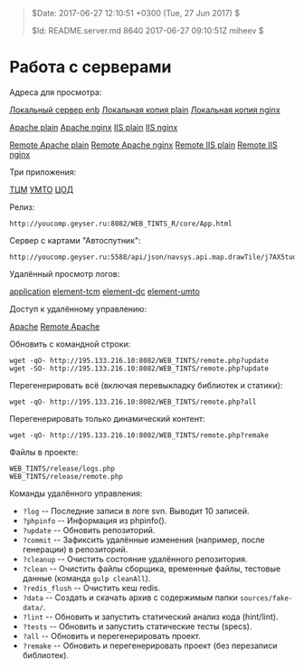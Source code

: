 >
> $Date: 2017-06-27 12:10:51 +0300 (Tue, 27 Jun 2017) $
>
> $Id: README.server.md 8640 2017-06-27 09:10:51Z miheev $
>

Работа с серверами
==================

Адреса для просмотра:

[Локальный сервер enb](http://localhost:8080/pages/App/App.html)
[Локальная копия plain](http://localhost/WEB_TINTS/core/App.html)
[Локальная копия nginx](http://localhost:5590/WEB_TINTS/release/core/App.html)

[Apache plain](http://youcomp.geyser.ru:8082/WEB_TINTS/core/App.html)
[Apache nginx](http://youcomp.geyser.ru:5590/WEB_TINTS/core/App.html)
[IIS plain](http://youcomp.geyser.ru:80/WEB_TINTS/core/App.html)
[IIS nginx](http://youcomp.geyser.ru:5591/WEB_TINTS/core/App.html)

[Remote Apache plain](http://195.133.216.10:8082/WEB_TINTS/core/App.html)
[Remote Apache nginx](http://195.133.216.10:5590/WEB_TINTS/core/App.html)
[Remote IIS plain](http://195.133.216.10:56010/WEB_TINTS/core/App.html)
[Remote IIS nginx](http://195.133.216.10:5591/WEB_TINTS/core/App.html)

Три приложения:

[ТЦМ](http://195.133.216.10:8082/WEB_TINTS/element-tcm)
[УМТО](http://195.133.216.10:8082/WEB_TINTS/element-umto)
[ЦОД](http://195.133.216.10:8082/WEB_TINTS/element-dc)

Релиз:

    http://youcomp.geyser.ru:8082/WEB_TINTS_R/core/App.html

Сервер с картами "Автоспутник":

    http://youcomp.geyser.ru:5588/api/json/navsys.api.map.drawTile/j7AX5tuobawjbB8/google/day/8/153/78

Удалённый просмотр логов:

[application](http://195.133.216.10:8082/WEB_TINTS/logs.php?logfile=application/scripts/php/app/logs/log.txt&clear=yes)
[element-tcm](http://195.133.216.10:8082/WEB_TINTS/logs.php?logfile=element-tcm/scripts/php/app/logs/log.txt&clear=yes)
[element-dc](http://195.133.216.10:8082/WEB_TINTS/logs.php?logfile=element-dc/scripts/php/app/logs/log.txt&clear=yes)
[element-umto](http://195.133.216.10:8082/WEB_TINTS/logs.php?logfile=element-umto/scripts/php/app/logs/log.txt&clear=yes)

Доступ к удалённому управлению:

[Apache](http://youcomp.geyser.ru:8082/WEB_TINTS/remote.php?log)
[Remote Apache](http://195.133.216.10:8082/WEB_TINTS/remote.php?log)

Обновить с командной строки:

    wget -qO- http://195.133.216.10:8082/WEB_TINTS/remote.php?update
    wget -SO- http://195.133.216.10:8082/WEB_TINTS/remote.php?update

Перегенерировать всё (включая перевыкладку библиотек и статики):

    wget -qO- http://195.133.216.10:8082/WEB_TINTS/remote.php?all

Перегенерировать только динамический контент:

    wget -qO- http://195.133.216.10:8082/WEB_TINTS/remote.php?remake

Файлы в проекте:

    WEB_TINTS/release/logs.php
    WEB_TINTS/release/remote.php

Команды удалённого управления:

- `?log` -- Последние записи в логе svn. Выводит 10 записей.
- `?phpinfo` -- Информация из phpinfo().
- `?update` -- Обновить репозиторий.
- `?commit` -- Зафиксить удалённые изменения (например, после генерации) в репозиторий.
- `?cleanup` -- Очистить состояние удалённого репозитория.
- `?clean` -- Очистить файлы сборщика, временные файлы, тестовые данные (команда `gulp cleanAll`).
- `?redis_flush` -- Очистить кеш redis.
- `?data` -- Создать и скачать архив с содержимым папки `sources/fake-data/`.
- `?lint` -- Обновить и запустить статический анализ кода (hint/lint).
- `?tests` -- Обновить и запустить статические тесты (specs).
- `?all` -- Обновить и перегенерировать проект.
- `?remake` -- Обновить и перегенерировать проект (без перезаписи библиотек).

